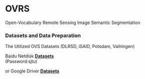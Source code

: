 # OVRS
Open-Vocabulary Remote Sensing Image Semantic Segmentation


### Datasets and Data Preparation
The Utilized OVS Datasets (DLRSD, iSAID, Potsdam, Vaihingen)

Baidu Netdisk [**Datasets**](https://pan.baidu.com/s/13D8wUEA_qqrzMc5Z8PCAwg)        
(Password:sjtu)

or Google Driver  [**Datasets**](https://drive.google.com/file/d/17PQ1iKCbaj2OjwBdCn_VBh09ntI4lxgL/view?usp=sharing)

